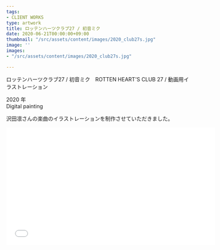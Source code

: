 ```yaml
---
tags:
- CLIENT WORKS
type: artwork
title: ロッテンハーツクラブ27 / 初音ミク
date: 2020-06-21T00:00:00+09:00
thumbnail: "/src/assets/content/images/2020_club27s.jpg"
image: ''
images:
- "/src/assets/content/images/2020_club27s.jpg"

---
```

ロッテンハーツクラブ27 / 初音ミク　ROTTEN HEART'S CLUB 27 / 動画用イラストレーション

2020 年  
Digital painting

沢田凛さんの楽曲のイラストレーションを制作させていただきました。

<iframe width="560" height="315" src="[https://www.youtube.com/embed/6bEJksEErdM](https://www.youtube.com/embed/6bEJksEErdM "https://www.youtube.com/embed/6bEJksEErdM")" title="YouTube video player" frameborder="0" allow="accelerometer; autoplay; clipboard-write; encrypted-media; gyroscope; picture-in-picture" allowfullscreen></iframe>